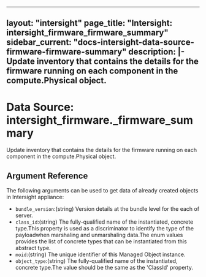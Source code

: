 
---
layout: "intersight"
page_title: "Intersight: intersight_firmware_firmware_summary"
sidebar_current: "docs-intersight-data-source-firmware-firmware-summary"
description: |-
Update inventory that contains the details for the firmware running on each component in the compute.Physical object.
---

# Data Source: intersight_firmware._firmware_summary
Update inventory that contains the details for the firmware running on each component in the compute.Physical object.
## Argument Reference
The following arguments can be used to get data of already created objects in Intersight appliance:
* `bundle_version`:(string) Version details at the bundle level for the each of server. 
* `class_id`:(string) The fully-qualified name of the instantiated, concrete type.This property is used as a discriminator to identify the type of the payloadwhen marshaling and unmarshaling data.The enum values provides the list of concrete types that can be instantiated from this abstract type. 
* `moid`:(string) The unique identifier of this Managed Object instance. 
* `object_type`:(string) The fully-qualified name of the instantiated, concrete type.The value should be the same as the 'ClassId' property. 
